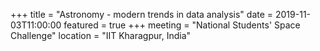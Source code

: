 +++
title = "Astronomy - modern trends in data analysis"
date = 2019-11-03T11:00:00
featured = true
+++
meeting = "National Students' Space Challenge"
location = "IIT Kharagpur, India"
